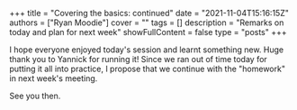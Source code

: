 +++
title = "Covering the basics: continued"
date = "2021-11-04T15:16:15Z"
authors = ["Ryan Moodie"]
cover = ""
tags = []
description = "Remarks on today and plan for next week"
showFullContent = false
type = "posts"
+++

I hope everyone enjoyed today's session and learnt something new.
Huge thank you to Yannick for running it!
Since we ran out of time today for putting it all into practice, I propose that we continue with the "homework" in next week's meeting.

See you then.
